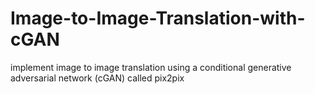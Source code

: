 # Image-to-Image-Translation-with-cGAN
implement image to image translation using a conditional generative adversarial network (cGAN) called pix2pix
